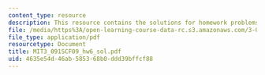 ```yaml
---
content_type: resource
description: This resource contains the solutions for homework problems.
file: /media/https%3A/open-learning-course-data-rc.s3.amazonaws.com/3-091sc-introduction-to-solid-state-chemistry-fall-2010/4635e54d46ab585368b0ddd39bffcf88_MIT3_091SCF09_hw6_sol.pdf
file_type: application/pdf
resourcetype: Document
title: MIT3_091SCF09_hw6_sol.pdf
uid: 4635e54d-46ab-5853-68b0-ddd39bffcf88
---
```

